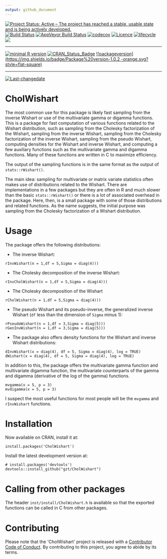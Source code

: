 ```yaml
---
output: github_document
---
```

[![Project Status: Active – The project has reached a stable, usable state and is being actively developed.](http://www.repostatus.org/badges/latest/active.svg)](http://www.repostatus.org/#active)
[![Build Status](https://travis-ci.org/gzt/CholWishart.svg?branch=master)](https://travis-ci.org/gzt/CholWishart)
[![AppVeyor Build Status](https://ci.appveyor.com/api/projects/status/github/gzt/CholWishart?branch=master&svg=true)](https://ci.appveyor.com/project/gzt/CholWishart)
[![codecov](https://codecov.io/gh/gzt/CholWishart/branch/master/graph/badge.svg)](https://codecov.io/gh/gzt/CholWishart)
 [![Licence](https://img.shields.io/badge/licence-GPL--3-blue.svg)](https://www.gnu.org/licenses/gpl-3.0.en.html)
   [![lifecycle](https://img.shields.io/badge/lifecycle-stable-brightgreen.svg)](https://www.tidyverse.org/lifecycle/#stable)
   [![](https://cranlogs.r-pkg.org/badges/CholWishart)](https://cran.r-project.org/package=CholWishart)
 
---
 
[![minimal R version](https://img.shields.io/badge/R%3E%3D-3.3.2-6666ff.svg)](https://cran.r-project.org/)
[![CRAN_Status_Badge](http://www.r-pkg.org/badges/version/CholWishart)](https://cran.r-project.org/package=CholWishart)
[![packageversion](https://img.shields.io/badge/Package%20version-1.0.2 -orange.svg?style=flat-square)](https://github.com/gzt/CholWishart/releases)
 
---
 
[![Last-changedate](https://img.shields.io/badge/last%20change-2019--11--13-yellowgreen.svg)](https://github.com/gzt/CholWishart/)

<!-- README.md is generated from README.Rmd. Please edit that file -->
# CholWishart

The most common use for this package is likely fast sampling from the 
inverse Wishart or use of the multivariate gamma or digamma functions. This is 
a package for fast computation of various functions related to the Wishart distribution, such as sampling from the Cholesky factorization of the Wishart, sampling from the inverse Wishart, sampling from the Cholesky factorization of the inverse Wishart, sampling from the pseudo Wishart, computing densities for the Wishart and inverse Wishart, and computing a few auxiliary functions such as the multivariate gamma and digamma functions. Many of these functions are written in C to maximize efficiency. 

The output of the sampling functions is in the same format as the output 
of `stats::rWishart()`.

The main idea: sampling for multivariate or matrix variate statistics often 
makes use of distributions related to the Wishart. There are implementations 
in a few packages but they are often in R and much slower than the 
basic `stats::rWishart()` or there is a lot of associated overhead in the 
package. Here, then, is a small package with some of those distributions
and related functions. As the name suggests, the initial purpose was 
sampling from the Cholesky factorization of a Wishart distribution.

# Usage

The package offers the following distributions:

* The inverse Wishart:

```
rInvWishart(n = 1,df = 5,Sigma = diag(4)))
```

* The Cholesky decomposition of the inverse Wishart:

```
rInvCholWishart(n = 1,df = 5,Sigma = diag(4)))
```

* The Cholesky decomposition of the Wishart

```
rCholWishart(n = 1,df = 5,Sigma = diag(4)))
```

* The pseudo Wishart and its pseudo-inverse, the generalized inverse Wishart (`df` less than 
the dimension of `Sigma` minus 1):

```
rPseudoWishart(n = 1,df = 3,Sigma = diag(5)))
rGenInvWishart(n = 1,df = 3,Sigma = diag(5)))
```

* The package also offers density functions for the Wishart and inverse Wishart distributions:

```
dInvWishart(x = diag(4), df = 5, Sigma = diag(4), log = TRUE)
dWishart(x = diag(4), df = 5, Sigma = diag(4), log = TRUE)
```

In addition to this, the package offers the multivariate gamma function and multivariate digamma function, the multivariate counterparts of the gamma and digamma (derivative of the log of the gamma) functions. 

```
mvgamma(x = 5, p = 3)
mvdigamma(x = 5, p = 3)
```

I suspect the most useful functions for most people will be the `mvgamma` and `rInvWishart` functions.


# Installation 

Now available on CRAN, install it at:

```
install.packages('CholWishart')
```

Install the latest development version at:

```
# install.packages('devtools')
devtools::install_github("gzt/CholWishart")
```
# Calling from other packages

The header `inst/install/CholWishart.h` is available so that the exported functions 
can be called in C from other packages. 

# Contributing

  Please note that the 'CholWishart' project is released with a [Contributor Code of Conduct](https://gzt.github.io/CholWishart/CODE_OF_CONDUCT.html). By contributing to this project, you agree to abide by its terms.

